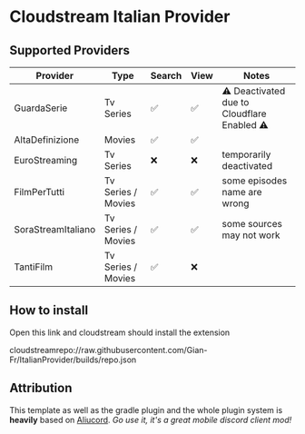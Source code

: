 # Cloudstream Italian Provider

## Supported Providers
| Provider        | Type      | Search | View | Notes |
|-----------------|-----------|--------|------|-------|
| GuardaSerie     | Tv Series | ✅      | ✅   | ⚠️ Deactivated due to Cloudflare Enabled ⚠️
| AltaDefinizione | Movies    | ✅      | ✅   |
| EuroStreaming   | Tv Series | ❌      | ❌   | temporarily deactivated
| FilmPerTutti   | Tv Series / Movies | ✅      | ✅   | some episodes name are wrong
| SoraStreamItaliano   | Tv Series / Movies | ✅      | ✅   | some sources may not work
| TantiFilm | Tv Series / Movies | ✅      | ❌   | 

## How to install
Open this link and cloudstream should install the extension

cloudstreamrepo://raw.githubusercontent.com/Gian-Fr/ItalianProvider/builds/repo.json


## Attribution

This template as well as the gradle plugin and the whole plugin system is **heavily** based on [Aliucord](https://github.com/Aliucord).
*Go use it, it's a great mobile discord client mod!*
